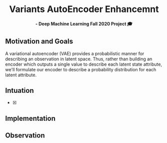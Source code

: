 
<h1 align="center">Variants AutoEncoder Enhancemnt </h1> <p>

<h4 align="center">
</h4>

<h4 align="center">  - Deep Machine Learning Fall 2020 Project 🎓 </h4>

## Motivation and Goals
A variational autoencoder (VAE) provides a probabilistic manner for describing an observation in latent space. Thus, rather than building an encoder which outputs a single value to describe each latent state attribute, we'll formulate our encoder to describe a probability distribution for each latent attribute.



## Intuation
- [x] 
## Implementation


## Observation
